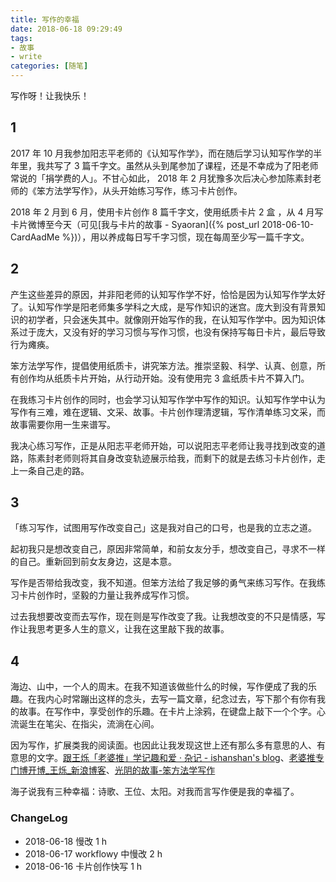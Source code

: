 ```yaml
---
title: 写作的幸福
date: 2018-06-18 09:29:49
tags: 
- 故事
- write
categories: [随笔]
---
```

写作呀！让我快乐！
<!--more-->

## 1

2017 年 10 月我参加阳志平老师的《认知写作学》，而在随后学习认知写作学的半年里，我共写了 3 篇千字文。虽然从头到尾参加了课程，还是不幸成为了阳老师常说的「捐学费的人」。不甘心如此， 2018 年 2 月犹豫多次后决心参加陈素封老师的《笨方法学写作》，从头开始练习写作，练习卡片创作。

2018 年 2 月到  6 月，使用卡片创作 8 篇千字文，使用纸质卡片 2 盒 ，从 4 月写卡片微博至今天（可见[我与卡片的故事 - Syaoran]({% post_url 2018-06-10-CardAadMe %})），用以养成每日写千字习惯，现在每周至少写一篇千字文。

## 2

产生这些差异的原因，并非阳老师的认知写作学不好，恰恰是因为认知写作学太好了。认知写作学是阳老师集多学科之大成，是写作知识的迷宫。庞大到没有背景知识的初学者，只会迷失其中。就像刚开始写作的我，在认知写作学中。因为知识体系过于庞大，又没有好的学习习惯与写作习惯，也没有保持写每日卡片，最后导致行为瘫痪。

笨方法学写作，提倡使用纸质卡，讲究笨方法。推崇坚毅、科学、认真、创意，所有创作均从纸质卡片开始，从行动开始。没有使用完 3 盒纸质卡片不算入门。

在我练习卡片创作的同时，也会学习认知写作学中写作的知识。认知写作学中认为写作有三难，难在逻辑、文采、故事。卡片创作理清逻辑，写作清单练习文采，而故事需要你用一生来谱写。

我决心练习写作，正是从阳志平老师开始，可以说阳志平老师让我寻找到改变的道路，陈素封老师则将其自身改变轨迹展示给我，而剩下的就是去练习卡片创作，走上一条自己走的路。

## 3

「练习写作，试图用写作改变自己」这是我对自己的口号，也是我的立志之道。

起初我只是想改变自己，原因非常简单，和前女友分手，想改变自己，寻求不一样的自己。重新回到前女友身边，这是本意。

写作是否带给我改变，我不知道。但笨方法给了我足够的勇气来练习写作。在我练习卡片创作时，坚毅的力量让我养成写作习惯。

过去我想要改变而去写作，现在则是写作改变了我。让我想改变的不只是情感，写作让我思考更多人生的意义，让我在这里敲下我的故事。

## 4

海边、山中，一个人的周末。在我不知道该做些什么的时候，写作便成了我的乐趣。在我内心时常蹦出这样的念头，去写一篇文章，纪念过去，写下那个有你有我的故事。在写作中，享受创作的乐趣。在卡片上涂鸦，在键盘上敲下一个个字。心流诞生在笔尖、在指尖，流淌在心间。

因为写作，扩展类我的阅读面。也因此让我发现这世上还有那么多有意思的人、有意思的文字。[跟王烁「老婆推」学记趣和爱 · 杂记 - ishanshan's blog](http://ishanshan.top/selfedu/TipsLiveAFascinatingLife.html)、[老婆推专门博开博_王烁_新浪博客](http://blog.sina.com.cn/s/blog_61c51bd70100k7ka.html)、[光阴的故事-笨方法学写作](https://mp.weixin.qq.com/s?__biz=MzA4MTQ0NDQxNg==&mid=2650639252&idx=1&sn=bbf78e3ed807f77a04fc9bd10a5d98c6&chksm=879dc0bbb0ea49adf31cb4bb6b3307472f08bdc6d443ee77c3b2bf23929d131315e0dd90e8c1#rd)

海子说我有三种幸福：诗歌、王位、太阳。对我而言写作便是我的幸福了。

### ChangeLog

- 2018-06-18 慢改 1 h
- 2018-06-17 workflowy 中慢改 2 h
- 2018-06-16 卡片创作快写 1 h

